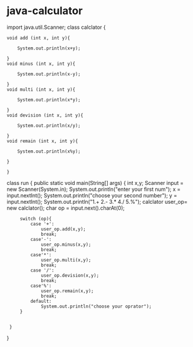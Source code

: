# java-calculator

import java.util.Scanner;
class calclator {


    void add (int x, int y){

        System.out.println(x+y);

    }
    void minus (int x, int y){

        System.out.println(x-y);

    }
    void multi (int x, int y){

        System.out.println(x*y);

    }
    void devision (int x, int y){

        System.out.println(x/y);

    }
    void remain (int x, int y){

        System.out.println(x%y);

    }

    }

 class run {
     public static void main(String[] args)  {
         int x,y;
         Scanner input = new Scanner(System.in);
         System.out.println("enter your first num");
         x = input.nextInt();
         System.out.println("choose your second number");
         y = input.nextInt();
         System.out.println("1.+ 2.- 3.* 4./ 5.%");
         calclator user_op= new calclator();
         char op = input.next().charAt(0);

         switch (op){
             case '+':
                 user_op.add(x,y);
                 break;
             case'-':
                 user_op.minus(x,y);
                 break;
             case'*':
                 user_op.multi(x,y);
                 break;
             case '/':
                 user_op.devision(x,y);
                 break;
             case'%':
                 user_op.remain(x,y);
                 break;
             default:
                 System.out.println("choose your oprator");
         }


     }
 }
